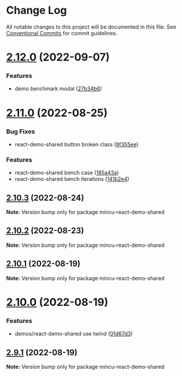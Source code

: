 # Change Log

All notable changes to this project will be documented in this file.
See [Conventional Commits](https://conventionalcommits.org) for commit guidelines.

# [2.12.0](https://github.com/ncuhome/mincu/compare/v2.11.0...v2.12.0) (2022-09-07)

### Features

* demo benchmark modal ([27b34b6](https://github.com/ncuhome/mincu/commit/27b34b6905429c79c4931c6317bc7cf81ac4c843))

# [2.11.0](https://github.com/ncuhome/mincu/compare/v2.10.3...v2.11.0) (2022-08-25)

### Bug Fixes

* react-demo-shared button broken class ([9f355ee](https://github.com/ncuhome/mincu/commit/9f355eedbdd0371fdc62e66b81d1e98976869e87))

### Features

* react-demo-shared bench case ([185a43a](https://github.com/ncuhome/mincu/commit/185a43a2f85bbb03b3d66811456534a741504213))
* react-demo-shared bench iterations ([141b2e4](https://github.com/ncuhome/mincu/commit/141b2e47142f8161ed0280bd771927517c6542d8))

## [2.10.3](https://github.com/ncuhome/mincu/compare/v2.10.2...v2.10.3) (2022-08-24)

**Note:** Version bump only for package mincu-react-demo-shared

## [2.10.2](https://github.com/ncuhome/mincu/compare/v2.10.1...v2.10.2) (2022-08-23)

**Note:** Version bump only for package mincu-react-demo-shared

## [2.10.1](https://github.com/ncuhome/mincu/compare/v2.10.0...v2.10.1) (2022-08-19)

**Note:** Version bump only for package mincu-react-demo-shared

# [2.10.0](https://github.com/ncuhome/mincu/compare/v2.9.1...v2.10.0) (2022-08-19)

### Features

* demos/react-demo-shared use twind ([01d67d3](https://github.com/ncuhome/mincu/commit/01d67d379f29584bf7e8ff6813dfb1bc3289d499))

## [2.9.1](https://github.com/ncuhome/mincu/compare/v2.9.0...v2.9.1) (2022-08-19)

**Note:** Version bump only for package mincu-react-demo-shared

